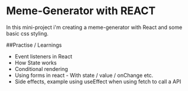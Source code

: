 # Meme-Generator with REACT

In this mini-project i'm creating a meme-generator with React and some basic css styling.

##Practise / Learnings

- Event listeners in React
- How State works
- Conditional rendering
- Using forms in react - With state / value / onChange etc.
- Side effects, example using useEffect when using fetch to call a API
